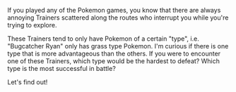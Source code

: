 If you played any of the Pokemon games, you know that there are always annoying Trainers scattered along the routes who interrupt you while you're trying to explore. 

These Trainers tend to only have Pokemon of a certain "type", i.e. "Bugcatcher Ryan" only has grass type Pokemon. I'm curious if there is one type that is more advantageous than the others.
If you were to encounter one of these Trainers, which type would be the hardest to defeat? Which type is the most successful in battle?

Let's find out!
